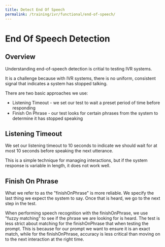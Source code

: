 ```yaml
---
title: Detect End Of Speech
permalink: /training/ivr/functional/end-of-speech/
---
```

# End Of Speech Detection
## Overview
Understanding end-of-speech detection is critial to testing IVR systems.

It is a challenge because with IVR systems, there is no uniform, consistent signal that indicates a system has stopped talking.

There are two basic approaches we use:
* Listening Timeout - we set our test to wait a preset period of time before responding
* Finish On Phrase - our test looks for certain phrases from the system to determine it has stopped speaking

## Listening Timeout
We set our listening timeout to 10 seconds to indicate we should wait for at most 10 seconds before speaking the next utterance.

This is a simple technique for managing interactions, but if the system response is variable in length, it does not work well.

## Finish On Phrase
What we refer to as the "finishOnPhrase" is more reliable. We specify the last thing we expect the system to say. Once that is heard, we go to the next step in the test.

When performing speech recognition with the finishOnPhrase, we use "fuzzy matching" to see if the phrase we are looking for is heard. The test is less strict about matching for the finishOnPhrase that when testing the prompt. This is because for our prompt we want to ensure it is an exact match, while for the finishOnPhrase, accuracy is less critical than moving on to the next interaction at the right time.

